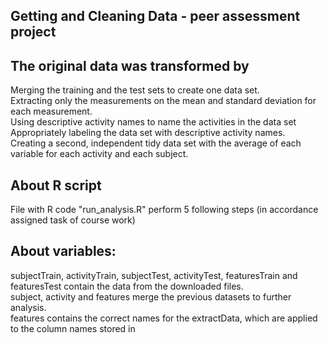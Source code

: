 ## Getting and Cleaning Data - peer assessment project    
## The original data was transformed by   
Merging the training and the test sets to create one data set.    
Extracting only the measurements on the mean and standard deviation for each measurement.     
Using descriptive activity names to name the activities in the data set     
Appropriately labeling the data set with descriptive activity names.     
Creating a second, independent tidy data set with the average of each variable for each activity and each subject.      
## About R script      
File with R code "run_analysis.R" perform 5 following steps (in accordance assigned task of course work)      
    
## About variables:    
subjectTrain, activityTrain, subjectTest, activityTest, featuresTrain and featuresTest contain the data from the downloaded files.     
subject, activity and features merge the previous datasets to further analysis.      
features contains the correct names for the extractData, which are applied to the column names stored in   
